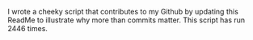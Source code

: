 I wrote a cheeky script that contributes to my Github by updating this ReadMe to illustrate why more than commits matter. This script has run 2446 times.
